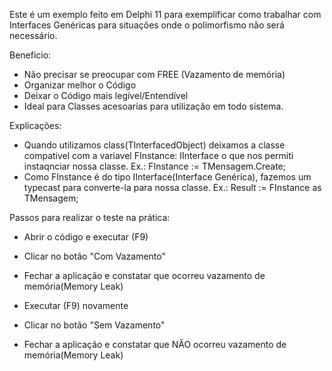 Este é um exemplo feito em Delphi 11 para exemplificar como trabalhar com Interfaces Genéricas para situações onde o polimorfismo não será necessário.

Beneficio: 
- Não precisar se preocupar com FREE (Vazamento de memória) 
- Organizar melhor o Código
- Deixar o Código mais legível/Entendível
- Ideal para Classes acesoarias para utilização em todo sistema.


Explicações:

- Quando utilizamos class(TInterfacedObject) deixamos a classe compativel com a variavel FInstance:  IInterface o que nos permiti instaqnciar nossa classe. Ex.: FInstance := TMensagem.Create;
- Como FInstance é do tipo IInterface(Interface Genérica), fazemos um typecast para converte-la para nossa classe. Ex.: Result := FInstance as TMensagem;

Passos para realizar o teste na prática:
- Abrir o código e executar (F9)
- Clicar no botão "Com Vazamento"
- Fechar a aplicação e constatar que ocorreu vazamento de memória(Memory Leak)

- Executar (F9) novamente
- Clicar no botão "Sem Vazamento"
- Fechar a aplicação e constatar que NÃO ocorreu vazamento de memória(Memory Leak)

